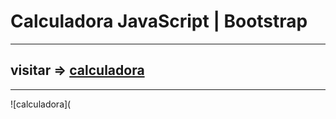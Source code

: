 # Calculadora JavaScript | Bootstrap 
------------------------------------
## visitar => [calculadora](https://calculadora-js-bootstrap.netlify.app)
------------------------------------
![calculadora](
